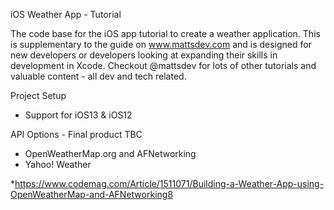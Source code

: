 iOS Weather App - Tutorial 

The code base for the iOS app tutorial to create a weather application. This is supplementary to the guide on www.mattsdev.com and is designed for new developers or developers looking at expanding their skills in development in Xcode. 
Checkout @mattsdev for lots of other tutorials and valuable content - all dev and tech related.


Project Setup 

- Support for iOS13 & iOS12


API Options - Final product TBC

- OpenWeatherMap.org and AFNetworking
- Yahoo! Weather




*https://www.codemag.com/Article/1511071/Building-a-Weather-App-using-OpenWeatherMap-and-AFNetworking8